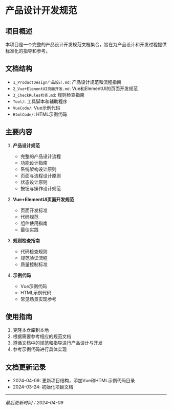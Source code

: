 # 产品设计开发规范

## 项目概述
本项目是一个完整的产品设计开发规范文档集合，旨在为产品设计和开发过程提供标准化的指导和参考。

## 文档结构
- `1_ProductDesign产品设计.md`: 产品设计规范和流程指南
- `2_Vue+ElementUI页面开发.md`: Vue和ElementUI的页面开发规范
- `3_CheckRules检查.md`: 规则检查指南
- `Tool/`: 工具脚本和辅助程序
- `VueCode/`: Vue示例代码
- `HtmlCode/`: HTML示例代码

## 主要内容
1. **产品设计规范**
   - 完整的产品设计流程
   - 功能设计指南
   - 系统架构设计原则
   - 页面与流程设计原则
   - 状态设计原则
   - 按钮与操作设计规范

2. **Vue+ElementUI页面开发规范**
   - 页面开发标准
   - 代码规范
   - 组件使用指南
   - 最佳实践

3. **规则检查指南**
   - 代码检查规则
   - 规范验证流程
   - 质量控制标准

4. **示例代码**
   - Vue示例代码
   - HTML示例代码
   - 常见场景实现参考

## 使用指南
1. 克隆本仓库到本地
2. 根据需要参考相应的规范文档
3. 遵循文档中的规范和指导进行产品设计与开发
4. 参考示例代码进行具体实现

## 文档更新记录
- 2024-04-09: 更新项目结构，添加Vue和HTML示例代码目录
- 2024-03-24: 初始化项目文档

---
*最后更新时间：2024-04-09*
